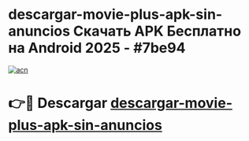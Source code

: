 # descargar-movie-plus-apk-sin-anuncios Скачать APK Бесплатно на Android 2025 - #7be94

[![acn](https://github.com/user-attachments/assets/0f9c940e-d8b0-45ae-aac7-cd30a18b3e1c)](https://apps.freeplayer.one?title=descargar-movie-plus-apk-sin-anuncios&ref=9RF)

# 👉🔴 Descargar [descargar-movie-plus-apk-sin-anuncios](https://apps.freeplayer.one?title=descargar-movie-plus-apk-sin-anuncios&ref=9RF)